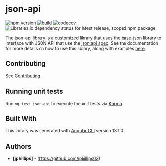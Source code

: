# json-api

[![npm version](https://badge.fury.io/js/@ngx-material-dashboard%2Fjson-api.svg)](https://badge.fury.io/js/@ngx-material-dashboard%2Fjson-api)
[![build](https://github.com/ngx-material-dashboard/ngx-material-dashboard/actions/workflows/build.yml/badge.svg)](https://github.com/ngx-material-dashboard/ngx-material-dashboard/actions/workflows/build.yml)
[![codecov](https://codecov.io/gh/ngx-material-dashboard/ngx-material-dashboard/branch/main/graph/badge.svg?flag=json-api)](https://app.codecov.io/gh/ngx-material-dashboard/ngx-material-dashboard/tree/main/projects/json-api)
![Libraries.io dependency status for latest release, scoped npm package](https://img.shields.io/librariesio/release/npm/@ngx-material-dashboard/json-api)

The json-api library is a customized library that uses the [base-json](https://ngx-material-dashboard.github.io/ngx-material-dashboard/base-json) library to
interface with JSON API that use the [json:api spec](https://jsonapi.org/). See the documentation for more details on how to use this library, along with examples [here](https://ngx-material-dashboard.github.io/ngx-material-dashboard/json-api).

## Contributing

See [Contributing](https://github.com/ngx-material-dashboard/ngx-material-dashboard/blob/main/CONTRIBUTING.md)

## Running unit tests

Run `ng test json-api` to execute the unit tests via
[Karma](https://karma-runner.github.io).

## Built With

This library was generated with [Angular CLI](https://github.com/angular/angular-cli)
version 13.1.0.

## Authors

* **[jphillips]** - (https://github.com/jphillips03)
